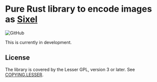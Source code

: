 # Pure Rust library to encode images as [Sixel][sixel]

![GitHub](https://img.shields.io/github/license/cljoly/pure-sixel?color=%23008033)

This is currently in development.

## License

The library is covered by the Lesser GPL, version 3 or later. See [COPYING.LESSER][lesser].

[sixel]: https://en.wikipedia.org/wiki/Sixel
[lesser]: ./COPYING.LESSER
